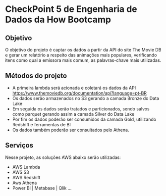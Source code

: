 # CheckPoint 5 de Engenharia de Dados da How Bootcamp

## Objetivo
O objetivo do projeto é captar os dados a partir da API do site The Movie DB e gerar um relatório a respeito das animações mais populares,
verificando itens como qual a emissora mais comum, as palavras-chave mais utilizadas.

## Métodos do projeto
- A primeira lambda será acionada e coletará os dados da API https://www.themoviedb.org/documentation/api?language=pt-BR
- Os dados serão armazenados no S3 gerando a camada Bronze do Data Lake
- Em seguida os dados serão tratados e particionados, sendo salvos como parquet gerando assim a camada Silver do Data Lake
- Por fim os dados poderão ser consumidos da camada Gold, utilizando Redshift e ferramentas de BI
- Os dados também poderão ser consultados pelo Athena.
 
## Serviços
Nesse projeto, as soluções AWS abaixo serão utilizadas:
- AWS Lambda
- AWS S3
- AWS Redshift
- Aws Athena
- Power BI | Metabase | Qlik ...
